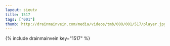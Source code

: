 ```yaml
--- 
layout: sieutv
title: 1517
tags: ["001"]
thumb: http://drainmainvein.com/media/videos/tmb/000/001/517/player.jpg
---
```

{% include drainmainvein key="1517" %} 
